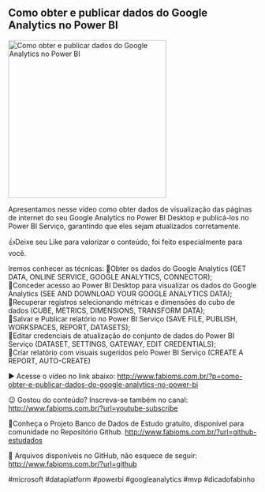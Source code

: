 ## Como obter e publicar dados do Google Analytics no Power BI

<img src="https://fabioms.com.br//uploads/youtube/Slide124.png" alt="Como obter e publicar dados do Google Analytics no Power BI" title="PowerBI" width="320"/>

Apresentamos nesse vídeo como obter dados de visualização das páginas de internet do seu Google Analytics no Power BI Desktop e publicá-los no Power BI Serviço, garantindo que eles sejam atualizados corretamente.

👍Deixe seu Like para valorizar o conteúdo, foi feito especialmente para você.

Iremos conhecer as técnicas:
🔹Obter os dados do Google Analytics (GET DATA, ONLINE SERVICE, GOOGLE ANALYTICS, CONNECTOR);  
🔹Conceder acesso ao Power BI Desktop para visualizar os dados do Google Analytics (SEE AND DOWNLOAD  YOUR GOOGLE ANALYTICS DATA);  
🔹Recuperar registros selecionando métricas e dimensões do cubo de dados (CUBE, METRICS, DIMENSIONS, TRANSFORM DATA);  
🔹Salvar e Publicar relatório no Power BI Serviço (SAVE FILE, PUBLISH, WORKSPACES, REPORT, DATASETS);  
🔹Editar credenciais de atualização  do conjunto de dados do Power BI Serviço (DATASET, SETTINGS, GATEWAY, EDIT CREDENTIALS);  
🔹Criar relatório com visuais sugeridos pelo Power BI Serviço (CREATE A REPORT, AUTO-CREATE) 

▶️ Acesse o vídeo no link abaixo:
http://www.fabioms.com.br/?p=como-obter-e-publicar-dados-do-google-analytics-no-power-bi

😉 Gostou do conteúdo? Inscreva-se também no canal:
http://www.fabioms.com.br/?url=youtube-subscribe

🎁Conheça o Projeto Banco de Dados de Estudo gratuito, disponível para comunidade no Repositório Github.
http://www.fabioms.com.br/?url=github-estudados

📁 Arquivos disponíveis no GitHub, não esquece de seguir:
http://www.fabioms.com.br/?url=github

#microsoft #dataplatform #powerbi #googleanalytics #mvp #dicadofabinho